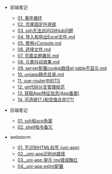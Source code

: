 - 前端笔记
  - [01. 事件循环](fe/01_事件循环.md)
  - [02. 页尾固定在底部](fe/02_页尾固定在底部.md)
  - [03. ssh无法访问GitHub问题](fe/03_ssh无法访问GitHub问题.md)
  - [04. 导入和导出Excel文件.md](fe/04_导入和导出Excel文件.md)
  - [05. 使用vConsole.md](fe/05_使用vConsole.md)
  - [06. 选择文件.md](fe/06_选择文件.md)
  - [07. 页面主题置灰.md](fe/07_页面主题置灰.md)
  - [08. 元素抖动效果.md](fe/08_元素抖动效果.md)
  - [09. server配置cookie路径el-table不显示.md](fe/09_server配置cookie路径el-table不显示.md)
  - [10. uniapp静态目录.md](fe/10_uniapp静态目录.md)
  - [11. vue-router中的TS](fe/11_vue-router中的TS.md)
  - [12. git代码分支管理规范](fe/12_git代码分支管理规范.md)
  - [13. 获取App特征信息(App备案)](fe/13_获取App特征信息(App备案).md)
  - [14. 可选链(?.)和空值合并(??)](fe/14_可选链和空值合并.md)
  
- 后端笔记
  - [01. ssh和scp免密](server/01_ssh免密登录scp拷贝文件.md)
  - [02. shell指令备忘](server/02_shell指令备忘.md)
  
- webstorm
    - [01. 不识别HTML标签 (uni-app)](webstorm/01_不识别HTML标签%20(uni-app).md)
    - [02._uini-app识别@路径](webstorm/02_uini-app识别@路径.md)
    - [03._uni-app 提示 rpx错误飘红](webstorm/03_uni-app提示rpx错误飘红.md)
    - [04._uni-app eslint配置](webstorm/04_uni-app%20eslint配置.md)

